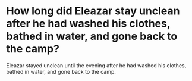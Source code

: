 # How long did Eleazar stay unclean after he had washed his clothes, bathed in water, and gone back to the camp?

Eleazar stayed unclean until the evening after he had washed his clothes, bathed in water, and gone back to the camp.
